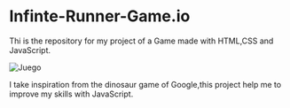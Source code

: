 # Infinte-Runner-Game.io
Thi is the repository for my project of a Game made with HTML,CSS and JavaScript.

![Juego](https://github.com/user-attachments/assets/62595350-0079-4a41-ab97-c19a128155a1)

I take inspiration from the dinosaur game of Google,this project help me to improve my skills with JavaScript.
